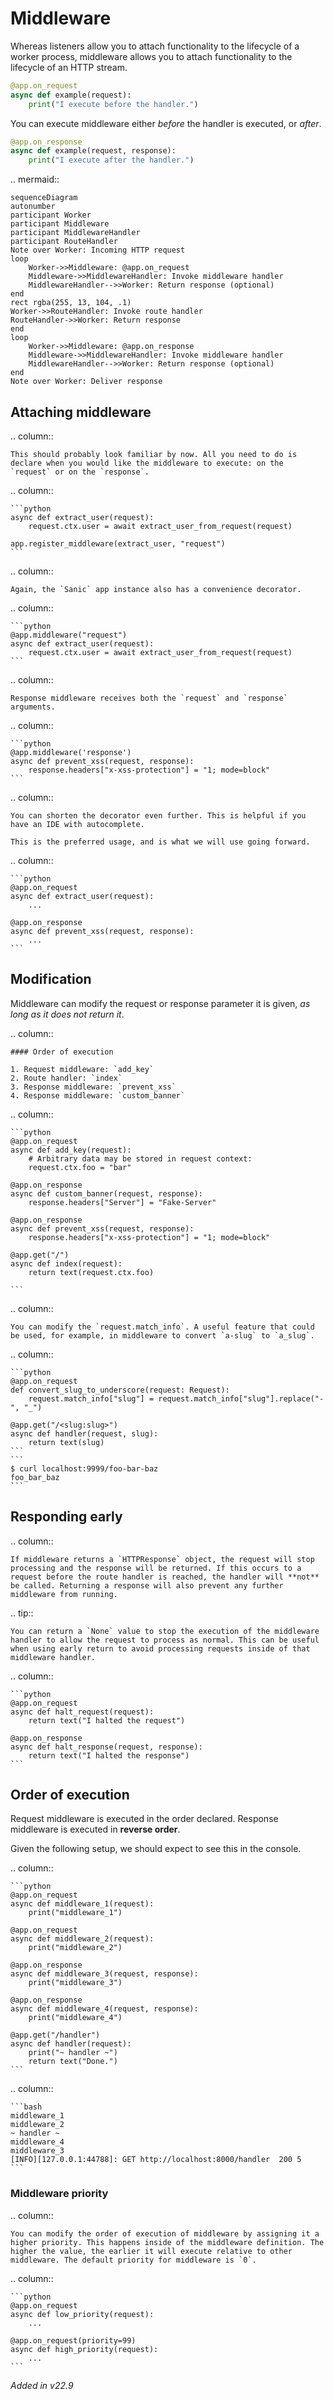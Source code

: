 # Middleware

Whereas listeners allow you to attach functionality to the lifecycle of a worker process, middleware allows you to attach functionality to the lifecycle of an HTTP stream.

```python
@app.on_request
async def example(request):
	print("I execute before the handler.")
```

You can execute middleware either _before_ the handler is executed, or _after_.

```python
@app.on_response
async def example(request, response):
	print("I execute after the handler.")
```

.. mermaid::

    sequenceDiagram
    autonumber
    participant Worker
    participant Middleware
    participant MiddlewareHandler
    participant RouteHandler
    Note over Worker: Incoming HTTP request
    loop
        Worker->>Middleware: @app.on_request
        Middleware->>MiddlewareHandler: Invoke middleware handler
        MiddlewareHandler-->>Worker: Return response (optional)
    end
    rect rgba(255, 13, 104, .1)
    Worker->>RouteHandler: Invoke route handler
    RouteHandler->>Worker: Return response
    end
    loop
        Worker->>Middleware: @app.on_response
        Middleware->>MiddlewareHandler: Invoke middleware handler
        MiddlewareHandler-->>Worker: Return response (optional)
    end
    Note over Worker: Deliver response

## Attaching middleware

.. column::

    This should probably look familiar by now. All you need to do is declare when you would like the middleware to execute: on the `request` or on the `response`.

.. column::

    ```python
    async def extract_user(request):
        request.ctx.user = await extract_user_from_request(request)

    app.register_middleware(extract_user, "request")
    ```

.. column::

    Again, the `Sanic` app instance also has a convenience decorator.

.. column::

    ```python
    @app.middleware("request")
    async def extract_user(request):
        request.ctx.user = await extract_user_from_request(request)
    ```

.. column::

    Response middleware receives both the `request` and `response` arguments.

.. column::

    ```python
    @app.middleware('response')
    async def prevent_xss(request, response):
        response.headers["x-xss-protection"] = "1; mode=block"
    ```

.. column::

    You can shorten the decorator even further. This is helpful if you have an IDE with autocomplete.

    This is the preferred usage, and is what we will use going forward.

.. column::

    ```python
    @app.on_request
    async def extract_user(request):
        ...

    @app.on_response
    async def prevent_xss(request, response):
        ...
    ```

## Modification

Middleware can modify the request or response parameter it is given, _as long as it does not return it_.


.. column::

    #### Order of execution

    1. Request middleware: `add_key`
    2. Route handler: `index`
    3. Response middleware: `prevent_xss`
    4. Response middleware: `custom_banner`

.. column::

    ```python
    @app.on_request
    async def add_key(request):
        # Arbitrary data may be stored in request context:
        request.ctx.foo = "bar"

    @app.on_response
    async def custom_banner(request, response):
        response.headers["Server"] = "Fake-Server"

    @app.on_response
    async def prevent_xss(request, response):
        response.headers["x-xss-protection"] = "1; mode=block"

    @app.get("/")
    async def index(request):
        return text(request.ctx.foo)

    ```

.. column::

    You can modify the `request.match_info`. A useful feature that could be used, for example, in middleware to convert `a-slug` to `a_slug`.

.. column::

    ```python
    @app.on_request
    def convert_slug_to_underscore(request: Request):
        request.match_info["slug"] = request.match_info["slug"].replace("-", "_")

    @app.get("/<slug:slug>")
    async def handler(request, slug):
        return text(slug)
    ```
    ```
    $ curl localhost:9999/foo-bar-baz
    foo_bar_baz
    ```

## Responding early

.. column::

    If middleware returns a `HTTPResponse` object, the request will stop processing and the response will be returned. If this occurs to a request before the route handler is reached, the handler will **not** be called. Returning a response will also prevent any further middleware from running.

    

.. tip:: 

    You can return a `None` value to stop the execution of the middleware handler to allow the request to process as normal. This can be useful when using early return to avoid processing requests inside of that middleware handler.

.. column::

    ```python
    @app.on_request
    async def halt_request(request):
        return text("I halted the request")

    @app.on_response
    async def halt_response(request, response):
        return text("I halted the response")
    ```

## Order of execution

Request middleware is executed in the order declared. Response middleware is executed in **reverse order**.

Given the following setup, we should expect to see this in the console.

.. column::

    ```python
    @app.on_request
    async def middleware_1(request):
        print("middleware_1")

    @app.on_request
    async def middleware_2(request):
        print("middleware_2")

    @app.on_response
    async def middleware_3(request, response):
        print("middleware_3")

    @app.on_response
    async def middleware_4(request, response):
        print("middleware_4")
    
    @app.get("/handler")
    async def handler(request):
        print("~ handler ~")
        return text("Done.")
    ```

.. column::

    ```bash
    middleware_1
    middleware_2
    ~ handler ~
    middleware_4
    middleware_3
    [INFO][127.0.0.1:44788]: GET http://localhost:8000/handler  200 5
    ```

### Middleware priority

.. column::

    You can modify the order of execution of middleware by assigning it a higher priority. This happens inside of the middleware definition. The higher the value, the earlier it will execute relative to other middleware. The default priority for middleware is `0`.

.. column::

    ```python
    @app.on_request
    async def low_priority(request):
        ...

    @app.on_request(priority=99)
    async def high_priority(request):
        ...
    ```

*Added in v22.9*
